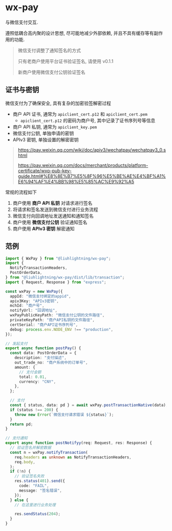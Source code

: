 # wx-pay

与微信支付交互.

遵照低耦合高内聚的设计思想, 尽可能地减少外部依赖, 并且不具有缓存等有副作用的功能.

> 微信支付调整了通知签名的方式
>
> 只有老商户使用平台证书验证签名, 请使用 v0.1.1
>
> 新商户使用微信支付公钥验证签名

## 证书与密钥

微信支付为了确保安全, 具有复杂的加密验签解密过程

- 商户 API 证书, 通常为 `apiclient_cert.p12` 和 `apiclient_cert.pem`
  - `apiclient_cert.p12` 的密码为商户号, 其中记录了证书序列号等信息
- 商户 API 私钥, 通常为 `apiclient_key.pem`
- 微信支付公钥, 单独申请的密钥
- APIv3 密钥, 单独设置的解密密钥

> https://pay.weixin.qq.com/wiki/doc/apiv3/wechatpay/wechatpay3_0.shtml
>
> https://pay.weixin.qq.com/docs/merchant/products/platform-certificate/wxp-pub-key-guide.html#%E8%8E%B7%E5%8F%96%E5%BE%AE%E4%BF%A1%E6%94%AF%E4%BB%98%E5%85%AC%E9%92%A5

常规的流程如下

1. 商户使用 **商户 API 私钥** 对请求进行签名
2. 将请求和签名发送到微信支付进行业务流程
3. 微信支付向回调地址发送通知和通知签名
4. 商户使用 **微信支付公钥** 验证通知签名
5. 商户使用 **APIv3 密钥** 解密通知

## 范例

```typescript
import { WxPay } from "@liuhlightning/wx-pay";
import {
  NotifyTransactionHeaders,
  PostOrderData,
} from "@liuhlightning/wx-pay/dist/lib/transaction";
import { Request, Response } from "express";

const wxPay = new WxPay({
  appId: "微信支付绑定的appid",
  apiv3Key: "APIv3密钥",
  mchId: "商户号",
  notifyUrl: "回调地址",
  wxPayPublicKeyPath: "微信支付公钥的文件路径",
  privateKeyPath: "商户API私钥的文件路径",
  certSerial: "商户API证书序列号",
  debug: process.env.NODE_ENV !== "production",
});

// 发起支付
export async function postPay() {
  const data: PostOrderData = {
    description: "支付描述",
    out_trade_no: "商户系统中的订单号",
    amount: {
      // 支付金额
      total: 0.01,
      currency: "CNY",
    },
  };

  // 支付
  const { status, data: pd } = await wxPay.postTransactionNative(data);
  if (status !== 200) {
    throw new Error(`微信支付请求错误 ${status}`);
  }
  return pd;
}

// 支付通知
export async function postNotifyy(req: Request, res: Response) {
  // 验证签名并解密数据
  const n = wxPay.notifyTransaction(
    req.headers as unknown as NotifyTransactionHeaders,
    req.body,
  );
  if (!n) {
    // 验证签名失败
    res.status(401).send({
      code: "FAIL",
      message: "签名错误",
    });
  } else {
    // 在这里进行业务处理

    res.sendStatus(204);
  }
}
```
